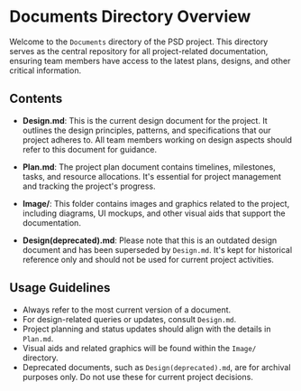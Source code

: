 # Documents Directory Overview

Welcome to the `Documents` directory of the PSD project. This directory serves as the central repository for all project-related documentation, ensuring team members have access to the latest plans, designs, and other critical information.

## Contents

- **Design.md**: This is the current design document for the project. It outlines the design principles, patterns, and specifications that our project adheres to. All team members working on design aspects should refer to this document for guidance.

- **Plan.md**: The project plan document contains timelines, milestones, tasks, and resource allocations. It's essential for project management and tracking the project's progress.

- **Image/**: This folder contains images and graphics related to the project, including diagrams, UI mockups, and other visual aids that support the documentation.

- **Design(deprecated).md**: Please note that this is an outdated design document and has been superseded by `Design.md`. It's kept for historical reference only and should not be used for current project activities.

## Usage Guidelines

- Always refer to the most current version of a document.
- For design-related queries or updates, consult `Design.md`.
- Project planning and status updates should align with the details in `Plan.md`.
- Visual aids and related graphics will be found within the `Image/` directory.
- Deprecated documents, such as `Design(deprecated).md`, are for archival purposes only. Do not use these for current project decisions.
